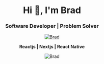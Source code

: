 <h1 align="center">Hi 👋, I'm Brad</h1>
<h3 align="center">Software Developer | Problem Solver</h3>

<p align="center"> <a href="https://twitter.com/iDevBraD" target="blank"><img src="https://img.shields.io/twitter/follow/brad?logo=twitter&style=for-the-badge" alt="Brad" /></a> </p>

<p align="center">
  <b>Reactjs | Nextjs | React Native</b>
</p>

<p align="center">
  <img align="center" style="display: inline;" src="https://github-readme-streak-stats.herokuapp.com/?user=i-brad&" alt="Brad" />
</p>
